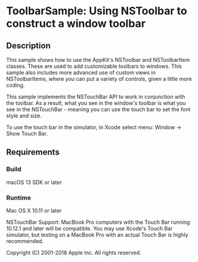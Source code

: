 # ToolbarSample: Using NSToolbar to construct a window toolbar

## Description

This sample shows how to use the AppKit's NSToolbar and NSToolbarItem classes. These are used to add customizable toolbars to windows.
This sample also includes more advanced use of custom views in NSToolbarItems, where you can put a variety of controls, given a little more coding.

This sample implements the NSTouchBar API to work in conjunction with the toolbar.
As a result, what you see in the window's toolbar is what you see in the NSTouchBar - meaning you can use the touch bar to set the font style and size.

To use the touch bar in the simulator, in Xcode select menu: Window -> Show Touch Bar.

## Requirements

### Build

macOS 13 SDK or later

### Runtime

Mac OS X 10.11 or later

NSTouchBar Support:
MacBook Pro computers with the Touch Bar running 10.12.1 and later will be compatible.
You may use Xcode's Touch Bar simulator, but testing on a MacBook Pro with an actual Touch Bar is highly recommended.

Copyright (C) 2001-2018 Apple Inc. All rights reserved.
